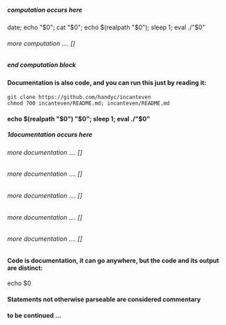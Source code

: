 ##### computation occurs here
date; echo "$0"; cat "$0"; echo $(realpath "$0"); sleep 1; eval ./"$0"
###### more computation .... []
##### end computation block
#### Documentation is also code, and you can run this just by reading it:
```
git clone https://github.com/handyc/incanteven
chmod 700 incanteven/README.md; incanteven/README.md
```
#### echo $(realpath "$0") "$0"; sleep 1; eval ./"$0"
##### 1documentation occurs here
###### more documentation .... []
###### more documentation .... []
###### more documentation .... []
###### more documentation .... []
###### more documentation .... []
#### Code is documentation, it can go anywhere, but the code and its output are distinct:
echo $0
#### Statements not otherwise parseable are considered commentary
####
#### to be continued ...
